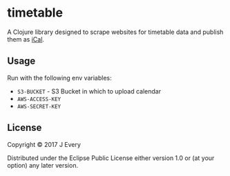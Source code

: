 # timetable

A Clojure library designed to scrape websites for timetable data
 and publish them as [iCal](https://en.wikipedia.org/wiki/ICalendar).

## Usage

Run with the following env variables:

* `S3-BUCKET` - S3 Bucket in which to upload calendar
* `AWS-ACCESS-KEY`
* `AWS-SECRET-KEY`

## License

Copyright © 2017 J Every

Distributed under the Eclipse Public License either version 1.0 or (at
your option) any later version.
